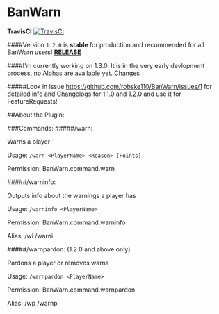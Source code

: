 # BanWarn

**TravisCI** [![TravisCI](https://api.travis-ci.org/robske110/BanWarn.svg?branch=master)](https://travis-ci.org/robske110/BanWarn)

####Version `1.2.0` is **stable** for production and recommended for all BanWarn users! [**RELEASE**](https://github.com/robske110/BanWarn/releases/tag/1.2.0)

####I'm currently working on 1.3.0. It is in the very early devlopment process, no Alphas are available yet. [Changes](https://github.com/robske110/BanWarn/issues/1)

#####Look in issue https://github.com/robske110/BanWarn/issues/1 for detailed info and Changelogs for 1.1.0 and 1.2.0 and use it for FeatureRequests!

##About the Plugin:

###Commands:
#####/warn:

 Warns a player
 
 Usage: `/warn <PlayerName> <Reason> [Points]`

 Permission: BanWarn.command.warn
 
 
#####/warninfo:

 Outputs info about the warnings a player has

 Usage: `/warninfo <PlayerName>`

 Permission: BanWarn.command.warninfo

 Alias: /wi /warni
  
 
#####/warnpardon: (1.2.0 and above only)

 Pardons a player or removes warns

 Usage: `/warnpardon <PlayerName>`

 Permission: BanWarn.command.warnpardon

 Alias: /wp /warnp
